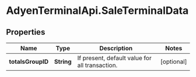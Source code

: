 # AdyenTerminalApi.SaleTerminalData

## Properties

Name | Type | Description | Notes
------------ | ------------- | ------------- | -------------
**totalsGroupID** | **String** | If present, default value for all transaction. | [optional] 


